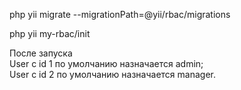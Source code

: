 php yii migrate --migrationPath=@yii/rbac/migrations

php yii my-rbac/init

После запуска</br>
User с id 1 по умолчанию назначается admin;</br>
User с id 2 по умолчанию назначается manager.
